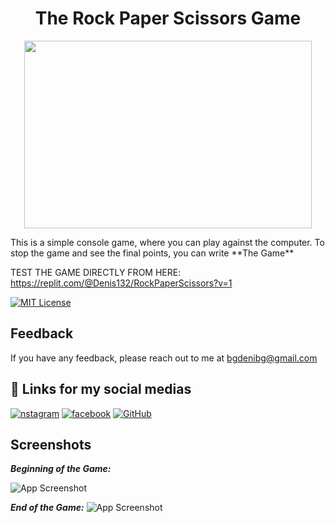 # <h1 align="center">The Rock Paper Scissors Game</h1>
<p align="center">
  <img width="460" height="300" src="https://upload.wikimedia.org/wikipedia/commons/thumb/6/67/Rock-paper-scissors.svg/1200px-Rock-paper-scissors.svg.png">
</p>
This is a simple console game, where you can play against the computer.
To stop the game and see the final points, you can write **The Game**

TEST THE GAME DIRECTLY FROM HERE: https://replit.com/@Denis132/RockPaperScissors?v=1

[![MIT License](https://img.shields.io/badge/License-MIT-green.svg)](https://choosealicense.com/licenses/mit/)



## Feedback

If you have any feedback, please reach out to me at bgdenibg@gmail.com


## 🔗 Links for my social medias
[![nstagram](https://img.shields.io/badge/Instagram-E4405F?style=for-the-badge&logo=instagram&logoColor=white)](https://www.instagram.com/denis.ts384/)
[![facebook](https://img.shields.io/badge/Facebook-1877F2?style=for-the-badge&logo=facebook&logoColor=white)](https://www.facebook.com/denis.nedkov.3/)
[![GitHub](https://img.shields.io/badge/GitHub-100000?style=for-the-badge&logo=github&logoColor=white)](https://github.com/DenisBG312)


## Screenshots
***Beginning of the Game:***

![App Screenshot](https://i.ibb.co/ZWGsjjY/Screenshot-1.png)

***End of the Game:***
![App Screenshot](https://i.ibb.co/94qvY7w/Screenshot-3.png)




